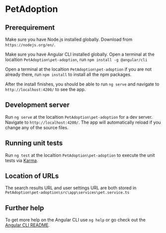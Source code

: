 # PetAdoption

## Prerequirement

Make sure you have Node.js installed globally. Download from `https://nodejs.org/en/`.

Make sure you have Angular CLI installed globally. Open a terminal at the localtion `PetAdoption\pet-adoption`, run `npm install -g @angular/cli`

Open a terminal at the localtion `PetAdoption\pet-adoption` if you are not already there, run `npm install` to install all the npm packages.

After the install finishes, you should be able to run `ng serve` and navigate to `http://localhost:4200/` to see the app.

## Development server

Run `ng serve` at the localtion `PetAdoption\pet-adoption` for a dev server. Navigate to `http://localhost:4200/`. The app will automatically reload if you change any of the source files.

## Running unit tests

Run `ng test` at the localtion `PetAdoption\pet-adoption` to execute the unit tests via [Karma](https://karma-runner.github.io).

## Location of URLs

The search results URL and user settings URL are both stored in `PetAdoption\pet-adoption\src\app\services\pet.service.ts`

## Further help

To get more help on the Angular CLI use `ng help` or go check out the [Angular CLI README](https://github.com/angular/angular-cli/blob/master/README.md).
